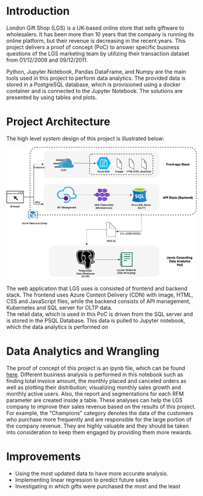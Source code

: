 # Introduction
London Gift Shop (LGS) is a UK-based online store that sells giftware to wholesalers. 
It has been more than 10 years that the company is running its online platform, but their revenue is decreasing in the recent years. 
This project delivers a proof of concept (PoC) to answer specific business questions of the LGS marketing team by utilizing their transaction dataset from 01/12/2009 and 09/12/2011. 

Python, Jupyter Notebook, Pandas DataFrame, and Numpy are the main tools used in this project to perform data analytics. 
The provided data is stored in a PostgreSQL database, which is provisioned using a docker container and is connected to the Jupyter Notebook. 
The solutions are presented by using tables and plots. 

# Project Architecture
The high level system design of this project is illustrated below:

![Architecture](./assets/Data_Architecture.png)

The web application that LGS uses is consisted of frontend and backend stack. 
The frontend uses Azure Content Delivery (CDN) with image, HTML, CSS and JavaScript files, while the backend consists of API management, Kubernetes and SQL server for OLTP data.  
The retail data, which is used in this PoC is driven from the SQL server and is stored in the PSQL Database. This data is pulled to Jupyter notebook, which the data analytics is performed on

# Data Analytics and Wrangling
The proof of concept of this project is an ipynb file, which can be found [here](https://github.com/jarviscanada/jarvis_data_eng_farnaz/blob/master/python_data_wrangling/retail_data_analytics_wrangling.ipynb). 
Different business analysis is performed in this notebook such as finding total invoice amount, the monthly placed and canceled orders as well as plotting their distribution; visualizing monthly sales growth and monthly active users. 
Also, the report and segmentations for each RFM parameter are created inside a table. 
These analyses can help the LGS company to improve their sales revenue based on the results of this project. 
For example, the “Champions” category denotes the data of the customers who purchase more frequently and are responsible for the large portion of the company revenue. 
They are highly valuable and they should be taken into consideration to keep them engaged by providing them more rewards. 

# Improvements
- Using the most updated data to have more accurate analysis.
- Implementing linear regression to predict future sales
- Investigating in which gifts were purchased the most and the least
